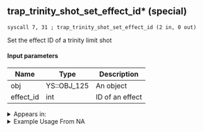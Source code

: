 ## trap_trinity_shot_set_effect_id* (special)

`syscall 7, 31 ; trap_trinity_shot_set_effect_id (2 in, 0 out)`

Set the effect ID of a trinity limit shot

#### Input parameters
| Name | Type | Description
|------|------|------------
| obj   | YS::OBJ_125   | An object
| effect_id   | int   | ID of an effect




<details>
	<summary>Appears in:</summary>

</details>

<details>
	<summary>Example Usage From NA</summary>
```

```
</details>

